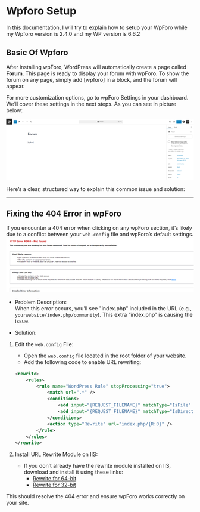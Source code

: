 # Wpforo Setup

In this documentation, I will try to explain how to setup your WpForo while my Wpforo version is 2.4.0 and my WP version is 6.6.2


## Basic Of Wpforo

After installing wpForo, WordPress will automatically create a page called **Forum**. This page is ready to display your forum with wpForo. To show the forum on any page, simply add [wpforo] in a block, and the forum will appear.

For more customization options, go to wpForo Settings in your dashboard. We’ll cover these settings in the next steps. As you can see in picture below:

![Wpforo Basic Setup](./images/wpforo%20basic%20setup.png)

Here’s a clear, structured way to explain this common issue and solution:

---

## Fixing the 404 Error in wpForo

If you encounter a 404 error when clicking on any wpForo section, it’s likely due to a conflict between your `web.config` file and wpForo’s default settings.
![404 error in wpforo](./images/404%20error%20in%20wpforo.png)


- Problem Description:  
When this error occurs, you’ll see "index.php" included in the URL (e.g., `yourwebsite/index.php/community`). This extra “index.php” is causing the issue.

- Solution:

1. Edit the `web.config` File:
   - Open the `web.config` file located in the root folder of your website.
   - Add the following code to enable URL rewriting:

   ```xml
   <rewrite>
       <rules>
           <rule name="WordPress Rule" stopProcessing="true">
               <match url=".*" />
               <conditions>
                   <add input="{REQUEST_FILENAME}" matchType="IsFile" negate="true" />
                   <add input="{REQUEST_FILENAME}" matchType="IsDirectory" negate="true" />
               </conditions>
               <action type="Rewrite" url="index.php/{R:0}" />
           </rule>
       </rules>
   </rewrite>
   ```

2. Install URL Rewrite Module on IIS:
   - If you don’t already have the rewrite module installed on IIS, download and install it using these links:
     - [Rewrite for 64-bit](https://download.microsoft.com/download/1/2/8/128E2E22-C1B9-44A4-BE2A-5859ED1D4592/rewrite_amd64_en-US.msi)
     - [Rewrite for 32-bit](https://download.microsoft.com/download/D/8/1/D81E5DD6-1ABB-46B0-9B4B-21894E18B77F/rewrite_x86_en-US.msi)

This should resolve the 404 error and ensure wpForo works correctly on your site.